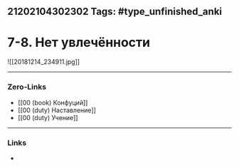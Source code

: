 21202104302302
Tags: #type_unfinished_anki 
---
# 7-8. Нет увлечённости

![[20181214_234911.jpg]]

---
### Zero-Links
- [[00 (book) Конфуций]]
- [[00 (duty) Наставление]]
- [[00 (duty) Учение]]
---
### Links
-
